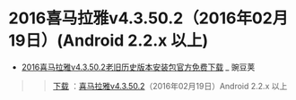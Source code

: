 # 2016喜马拉雅v4.3.50.2（2016年02月19日）(Android 2.2.x 以上)

- [2016喜马拉雅v4.3.50.2老旧历史版本安装包官方免费下载](https://www.wandoujia.com/apps/306673/history_v77) _ 豌豆荚

>> [下载](https://android-apps.pp.cn/fs04/2016/02/19/9/1_12427b0649d1e6d06eec3848827245dd.apk?yingid=web_space&packageid=200167014&md5=7dbb985c54c1e9141dd6126b4fda2a40&minSDK=8&size=17000286&shortMd5=677f6262e2ffb6dbd52b881b677623a0&crc32=2272486049&did=bd10db3157431ebd49552af805f4bf44) ：[喜马拉雅v4.3.50.2](https://github.com/taoste/Hello-World/raw/master/Tools/apk/2016%E5%96%9C%E9%A9%AC%E6%8B%89%E9%9B%85v4.3.50.2%EF%BC%88Android%202.2.x%E4%BB%A5%E4%B8%8A%EF%BC%89/XiMaLaYa-v4.3.50.2%EF%BC%8820160219%EF%BC%89Android%202.2.x%2B.apk)（2016年02月19日）Android 2.2.x 以上
